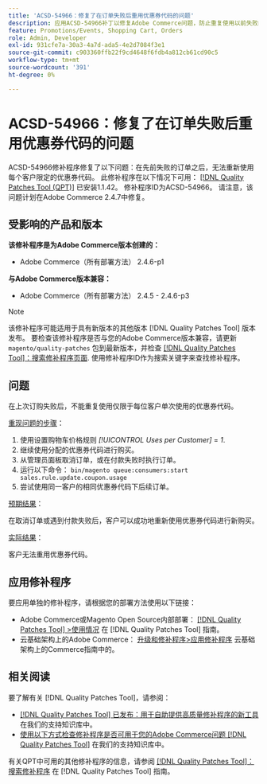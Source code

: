 ```yaml
---
title: 'ACSD-54966：修复了在订单失败后重用优惠券代码的问题'
description: 应用ACSD-54966补丁以修复Adobe Commerce问题，防止重复使用以前失败的订单中每个促销和购物车限制的优惠券代码。
feature: Promotions/Events, Shopping Cart, Orders
role: Admin, Developer
exl-id: 931cfe7a-30a3-4a7d-ada5-4e2d7084f3e1
source-git-commit: c903360ffb22f9cd4648f6fdb4a812cb61cd90c5
workflow-type: tm+mt
source-wordcount: '391'
ht-degree: 0%

---
```


# ACSD-54966：修复了在订单失败后重用优惠券代码的问题

ACSD-54966修补程序修复了以下问题：在先前失败的订单之后，无法重新使用每个客户限定的优惠券代码。 此修补程序在以下情况下可用： [[!DNL Quality Patches Tool (QPT)]](/help/announcements/adobe-commerce-announcements/magento-quality-patches-released-new-tool-to-self-serve-quality-patches.md) 已安装1.1.42。 修补程序ID为ACSD-54966。 请注意，该问题计划在Adobe Commerce 2.4.7中修复。

## 受影响的产品和版本

**该修补程序是为Adobe Commerce版本创建的：**

* Adobe Commerce（所有部署方法） 2.4.6-p1

**与Adobe Commerce版本兼容：**

* Adobe Commerce（所有部署方法） 2.4.5 - 2.4.6-p3

>[!NOTE]
>
>该修补程序可能适用于具有新版本的其他版本 [!DNL Quality Patches Tool] 版本发布。 要检查该修补程序是否与您的Adobe Commerce版本兼容，请更新 `magento/quality-patches` 包到最新版本，并检查 [[!DNL Quality Patches Tool]：搜索修补程序页面](https://experienceleague.adobe.com/tools/commerce-quality-patches/index.html). 使用修补程序ID作为搜索关键字来查找修补程序。

## 问题

在上次订购失败后，不能重复使用仅限于每位客户单次使用的优惠券代码。

<u>重现问题的步骤</u>：

1. 使用设置购物车价格规则 *[!UICONTROL Uses per Customer]* = *1*.
1. 继续使用分配的优惠券代码进行购买。
1. 从管理员面板取消订单，或在付款失败时执行订单。
1. 运行以下命令： `bin/magento queue:consumers:start sales.rule.update.coupon.usage`
1. 尝试使用同一客户的相同优惠券代码下后续订单。

<u>预期结果</u>：

在取消订单或遇到付款失败后，客户可以成功地重新使用优惠券代码进行新购买。

<u>实际结果</u>：

客户无法重用优惠券代码。

## 应用修补程序

要应用单独的修补程序，请根据您的部署方法使用以下链接：

* Adobe Commerce或Magento Open Source内部部署： [[!DNL Quality Patches Tool] >使用情况](https://experienceleague.adobe.com/docs/commerce-operations/tools/quality-patches-tool/usage.html) 在 [!DNL Quality Patches Tool] 指南。
* 云基础架构上的Adobe Commerce： [升级和修补程序>应用修补程序](https://experienceleague.adobe.com/docs/commerce-cloud-service/user-guide/develop/upgrade/apply-patches.html) 云基础架构上的Commerce指南中的。

## 相关阅读

要了解有关 [!DNL Quality Patches Tool]，请参阅：

* [[!DNL Quality Patches Tool] 已发布：用于自助提供高质量修补程序的新工具](/help/announcements/adobe-commerce-announcements/magento-quality-patches-released-new-tool-to-self-serve-quality-patches.md) 在我们的支持知识库中。
* [使用以下方式检查修补程序是否可用于您的Adobe Commerce问题 [!DNL Quality Patches Tool]](/help/support-tools/patches-available-in-qpt-tool/check-patch-for-magento-issue-with-magento-quality-patches.md) 在我们的支持知识库中。

有关QPT中可用的其他修补程序的信息，请参阅 [[!DNL Quality Patches Tool]：搜索修补程序](https://experienceleague.adobe.com/tools/commerce-quality-patches/index.html) 在 [!DNL Quality Patches Tool] 指南。
